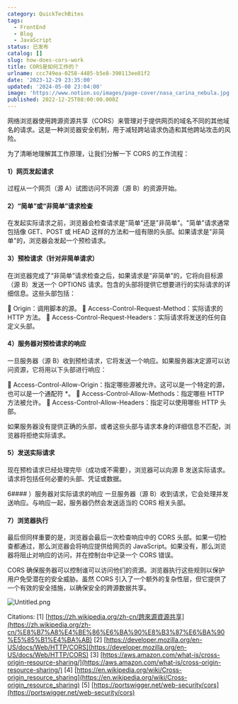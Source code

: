 ```yaml
---
category: QuickTechBites
tags:
  - FrontEnd
  - Blog
  - JavaScript
status: 已发布
catalog: []
slug: how-does-cors-work
title: CORS是如何工作的？
urlname: ccc749ea-0258-4485-b5e8-390113ee81f2
date: '2023-12-29 23:35:00'
updated: '2024-05-08 23:04:00'
image: 'https://www.notion.so/images/page-cover/nasa_carina_nebula.jpg'
published: 2022-12-25T08:00:00.000Z
---
```


网络浏览器使用跨源资源共享（CORS）来管理对于提供网页的域名不同的其他域名的请求。这是一种浏览器安全机制，用于减轻跨站请求伪造和其他跨站攻击的风险。


为了清晰地理解其工作原理，让我们分解一下 CORS 的工作流程：


#### 1）网页发起请求
过程从一个网页（源 A）试图访问不同源（源 B）的资源开始。


#### 2）“简单”或“非简单”请求检查
在发起实际请求之前，浏览器会检查请求是"简单"还是"非简单"。"简单"请求通常包括像 GET、POST 或 HEAD 这样的方法和一组有限的头部。如果请求是"非简单"的，浏览器会发起一个预检请求。


#### 3）预检请求（针对非简单请求）
在浏览器完成了“非简单”请求检查之后，如果请求是“非简单”的，它将向目标源（源 B）发送一个 OPTIONS 请求。包含的头部将提供它想要进行的实际请求的详细信息。这些头部包括：


🔸 Origin：调用脚本的源。
🔸 Access-Control-Request-Method：实际请求的 HTTP 方法。
🔸 Access-Control-Request-Headers：实际请求将发送的任何自定义头部。


#### 4）服务器对预检请求的响应
一旦服务器（源 B）收到预检请求，它将发送一个响应。如果服务器决定源可以访问资源，它将用以下头部进行响应：


🔹 Access-Control-Allow-Origin：指定哪些源被允许。这可以是一个特定的源，也可以是一个通配符 *。
🔹 Access-Control-Allow-Methods：指定哪些 HTTP 方法被允许。
🔹 Access-Control-Allow-Headers：指定可以使用哪些 HTTP 头部。


如果服务器没有提供正确的头部，或者这些头部与请求本身的详细信息不匹配，浏览器将拒绝实际请求。


#### 5）发送实际请求
现在预检请求已经处理完毕（成功或不需要），浏览器可以向源 B 发送实际请求。请求将包括任何必要的头部、凭证或数据。


6#### ）服务器对实际请求的响应
一旦服务器（源 B）收到请求，它会处理并发送响应。与响应一起，服务器仍然会发送适当的 CORS 相关头部。


#### 7）浏览器执行
最后但同样重要的是，浏览器会最后一次检查响应中的 CORS 头部。如果一切检查都通过，那么浏览器会将响应提供给网页的 JavaScript。如果没有，那么浏览器将阻止对响应的访问，并在控制台中记录一个 CORS 错误。


CORS 确保服务器可以控制谁可以访问他们的资源。浏览器执行这些规则以保护用户免受潜在的安全威胁。虽然 CORS 引入了一个额外的复杂性层，但它提供了一个有效的安全措施，以确保安全的跨源数据共享。


![Untitled.png](https://prod-files-secure.s3.us-west-2.amazonaws.com/5d24fe63-e567-4804-86f9-9fdc62e13082/b3deb140-f22b-4520-bcee-759301567801/Untitled.png?X-Amz-Algorithm=AWS4-HMAC-SHA256&X-Amz-Content-Sha256=UNSIGNED-PAYLOAD&X-Amz-Credential=ASIAZI2LB466WTCUN3FS%2F20250416%2Fus-west-2%2Fs3%2Faws4_request&X-Amz-Date=20250416T054006Z&X-Amz-Expires=3600&X-Amz-Security-Token=IQoJb3JpZ2luX2VjELX%2F%2F%2F%2F%2F%2F%2F%2F%2F%2FwEaCXVzLXdlc3QtMiJHMEUCIAuwR61zK7mbRJcRHXu3ky8t7NV80TdB2iC7U3uh%2BcMsAiEAutssaf%2BZ1XbJrzOxeBuICuG%2FjmaiRS%2B2AFKGiMJYFJYq%2FwMIPhAAGgw2Mzc0MjMxODM4MDUiDK3N7cpL488VuDDHLSrcA75JCvywyAAjGaQwuHUVZM9r8svBOEupXRXntMcvtNyDYgIMl64fYJn3Pf27PTKDUF7D2RtSgrXacCTkPw%2FyDOw4KTX0VGn1p8ZscJ3%2Bw5827I8OKizCOvgLR4JMwugSNz0Yr1moKpLnXOaEGA8Q3a59%2FYc%2BMGZvhrKq0l3dtE4qJi7PGqZvACSVM3FQyJRgmRnNsBFTKK7fcQjUdNAtSDm6ypxoAa1da%2BN7oDqTBeUBJnMV7owp5it35xuhn0GOFI5rnGNibqfX1Nh%2FM6yeExWZfaORBxAiB7xLw7VFIOcrUiM784nlnc2Qoep3dqmj1KKZED5486wCJNKs12xDKzVoijdjxxR1ZI5jYasf8yKaxvoUPYCMC9ZZowo4zJ2ddNk0C01Kdu7qcxbLlh9%2BZZOIzEpS0ZbejawpFvoEDnNSmAQjgRAO1LPGdKrXWY6t00yNkzKvj9WXDktQBFV02Mx%2F7FeM%2B8mLVHgy9jL5LU5CsPdsZtPJjyLg4sNQWWw78667HLgMzGNnMoTFNP%2BUhGQHvKc5Kiv2WFJKVXEXr94z%2BuhZ%2BTbYSAUPjXIhKWdANgYr6GaZTm7UUvbLJToaoZaQNWG0o3LYEFW4sMVkf5ROXxyoQeu0XH0ysd0DMPfu%2FL8GOqUBsue8JeKRzTZZWNXvQLQfuLvI894TPoTH8mIe90x5VS9jjZtXt%2BU8atqSLadyznxBK6JNNSmAUwAFFMH%2FK%2Fhq5q1XDl1EY3hAIrNA1%2Bq%2BSKhE8dlY6R%2FtbbgvKZmknSYMism8PyIS5y6fu7Z43xxeCxNMR8jeYM2NhyEc4I6MwKjrgDGHcsWQjB8QrmUKRErUus9MHNLBJysGViLFftBnFCGIamnT&X-Amz-Signature=7647058ab7e6b300d37dee40ed945a28307427d50525ab25f7e4edb17189ea85&X-Amz-SignedHeaders=host&x-id=GetObject)


Citations:
[1] [https://zh.wikipedia.org/zh-cn/跨來源資源共享](https://zh.wikipedia.org/zh-cn/%E8%B7%A8%E4%BE%86%E6%BA%90%E8%B3%87%E6%BA%90%E5%85%B1%E4%BA%AB)
[2] [https://developer.mozilla.org/en-US/docs/Web/HTTP/CORS](https://developer.mozilla.org/en-US/docs/Web/HTTP/CORS)
[3] [https://aws.amazon.com/what-is/cross-origin-resource-sharing/](https://aws.amazon.com/what-is/cross-origin-resource-sharing/)
[4] [https://en.wikipedia.org/wiki/Cross-origin_resource_sharing](https://en.wikipedia.org/wiki/Cross-origin_resource_sharing)
[5] [https://portswigger.net/web-security/cors](https://portswigger.net/web-security/cors)

